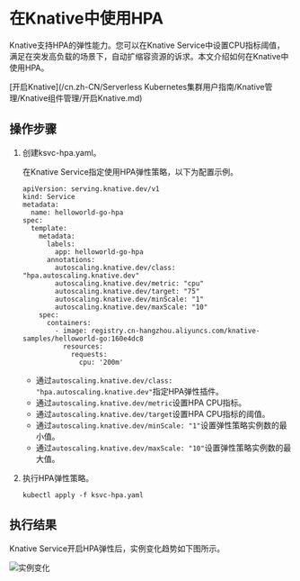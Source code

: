 # 在Knative中使用HPA

Knative支持HPA的弹性能力。您可以在Knative Service中设置CPU指标阈值，满足在突发高负载的场景下，自动扩缩容资源的诉求。本文介绍如何在Knative中使用HPA。

[开启Knative](/cn.zh-CN/Serverless Kubernetes集群用户指南/Knative管理/Knative组件管理/开启Knative.md)

## 操作步骤

1.  创建ksvc-hpa.yaml。

    在Knative Service指定使用HPA弹性策略，以下为配置示例。

    ```
    apiVersion: serving.knative.dev/v1
    kind: Service
    metadata:
      name: helloworld-go-hpa
    spec:
      template:
        metadata:
          labels:
            app: helloworld-go-hpa
          annotations:
            autoscaling.knative.dev/class: "hpa.autoscaling.knative.dev"
            autoscaling.knative.dev/metric: "cpu"
            autoscaling.knative.dev/target: "75"
            autoscaling.knative.dev/minScale: "1"
            autoscaling.knative.dev/maxScale: "10"
        spec:
          containers:
            - image: registry.cn-hangzhou.aliyuncs.com/knative-samples/helloworld-go:160e4dc8
              resources:
                requests:
                  cpu: '200m'              
    ```

    -   通过`autoscaling.knative.dev/class: "hpa.autoscaling.knative.dev"`指定HPA弹性插件。
    -   通过`autoscaling.knative.dev/metric`设置HPA CPU指标。
    -   通过`autoscaling.knative.dev/target`设置HPA CPU指标的阈值。
    -   通过`autoscaling.knative.dev/minScale: "1"`设置弹性策略实例数的最小值。
    -   通过`autoscaling.knative.dev/maxScale: "10"`设置弹性策略实例数的最大值。
2.  执行HPA弹性策略。

    ```
    kubectl apply -f ksvc-hpa.yaml
    ```


## 执行结果

Knative Service开启HPA弹性后，实例变化趋势如下图所示。

![实例变化](https://static-aliyun-doc.oss-accelerate.aliyuncs.com/assets/img/zh-CN/2016034061/p178540.png)

